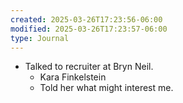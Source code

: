```yaml
---
created: 2025-03-26T17:23:56-06:00
modified: 2025-03-26T17:23:57-06:00
type: Journal
---
```


- Talked to recruiter at Bryn Neil.
  - Kara Finkelstein
  - Told her what might interest me.
